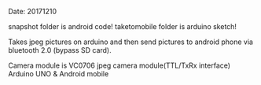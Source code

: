 
  Date: 20171210
  
  snapshot folder is android code!
  taketomobile folder is arduino sketch!

  Takes jpeg pictures on arduino and then send pictures to android phone via bluetooth 2.0 (bypass SD card).

  Camera module is VC0706 jpeg camera module(TTL/TxRx interface)
  Arduino UNO & Android mobile

